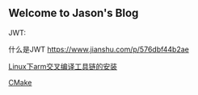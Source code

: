 ## Welcome to Jason's Blog





JWT:

什么是JWT https://www.jianshu.com/p/576dbf44b2ae



[Linux下arm交叉编译工具链的安装](./Linux下arm交叉编译工具链的安装/Linux下arm交叉编译工具链的安装.md)



[CMake](./CMake/3.20/index.md)

